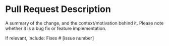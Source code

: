 # Pull Request Description

A summary of the change, and the context/motivation behind it. Please note whether it is a bug fix or feature implementation.

If relevant, include:
Fixes # [issue number]
